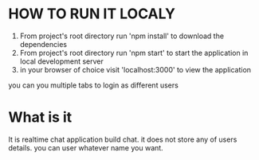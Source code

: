 # HOW TO RUN IT LOCALY

1) From project's root directory run 'npm install' to download the dependencies
2) From project's root directory run 'npm start' to start the application in local development server
3) in your browser of choice visit 'localhost:3000' to view the application

you can you multiple tabs to login as different users

# What is it

It is realtime chat application build chat. it does not store any of users details. you can user whatever name you want.